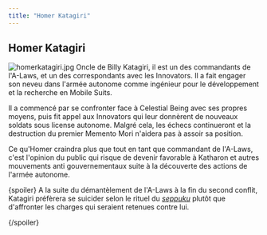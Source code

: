 ```yaml
---
title: "Homer Katagiri"
---
```


Homer Katagiri
--------------

![homerkatagiri.jpg](/images/stories/saga/gundam00/persos/s2/homerkatagiri.jpg "homerkatagiri.jpg")
Oncle de Billy Katagiri, il est un des commandants de l'A-Laws, et un des correspondants avec les Innovators. Il a fait engager son neveu dans l'armée autonome comme ingénieur pour le développement et la recherche en Mobile Suits.


Il a commencé par se confronter face à Celestial Being avec ses propres moyens, puis fit appel aux Innovators qui leur donnèrent de nouveaux soldats sous license autonome. Malgré cela, les échecs continueront et la destruction du premier Memento Mori n'aidera pas à assoir sa position.


Ce qu'Homer craindra plus que tout en tant que commandant de l'A-Laws, c'est l'opinion du public qui risque de devenir favorable à Katharon et autres mouvements anti gouvernementaux suite à la découverte des actions de l'armée autonome.


{spoiler}
A la suite du démantèlement de l'A-Laws à la fin du second conflit, Katagiri préfèrera se suicider selon le rituel du *[seppuku](http://fr.wikipedia.org/wiki/Seppuku)* plutôt que d'affronter les charges qui seraient retenues contre lui.


{/spoiler}